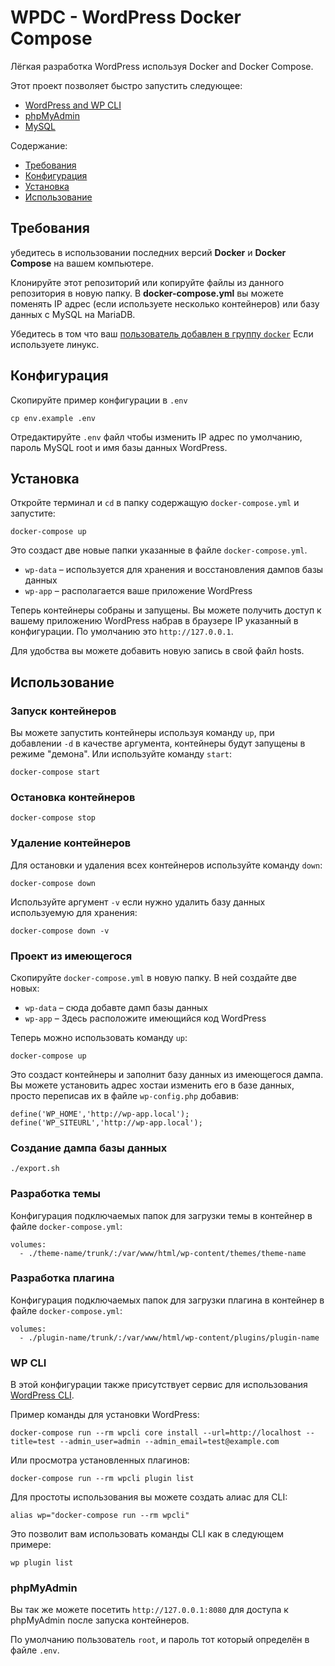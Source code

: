 # WPDC - WordPress Docker Compose

Лёгкая разработка WordPress используя Docker and Docker Compose.

Этот проект позволяет быстро запустить следующее:

- [WordPress and WP CLI](https://hub.docker.com/_/wordpress/)
- [phpMyAdmin](https://hub.docker.com/r/phpmyadmin/phpmyadmin/)
- [MySQL](https://hub.docker.com/_/mysql/)

Содержание:

- [Требования](#требования)
- [Конфигурация](#конфигурация)
- [Установка](#установка)
- [Использование](#использование)

## Требования

убедитесь в использовании последних версий **Docker** и **Docker Compose** на вашем компьютере.

Клонируйте этот репозиторий или копируйте файлы из данного репозитория в новую папку. В **docker-compose.yml** вы можете поменять IP адрес (если используете несколько контейнеров) или базу данных с MySQL на MariaDB.

Убедитесь в том что ваш [пользователь добавлен в группу `docker`](https://docs.docker.com/install/linux/linux-postinstall/#manage-docker-as-a-non-root-user) Если используете линукс.

## Конфигурация

Скопируйте пример конфигурации в `.env`

```
cp env.example .env
```

Отредактируйте `.env` файл чтобы изменить IP адрес по умолчанию, пароль MySQL root и имя базы данных WordPress.

## Установка

Откройте терминал и `cd` в папку содержащую `docker-compose.yml` и запустите:

```
docker-compose up
```

Это создаст две новые папки указанные в файле `docker-compose.yml`.

* `wp-data` – используется для хранения и восстановления дампов базы данных
* `wp-app` – располагается ваше приложение WordPress

Теперь контейнеры собраны и запущены. Вы можете получить доступ к вашему приложению WordPress набрав в браузере IP указанный в конфигурации. По умолчанию это `http://127.0.0.1`.

Для удобства вы можете добавить новую запись в свой файл hosts.

## Использование

### Запуск контейнеров

Вы можете запустить контейнеры используя команду `up`, при добавлении `-d` в качестве аргумента, контейнеры будут запущены в режиме "демона". Или используйте команду `start`:

```
docker-compose start
```

### Остановка контейнеров

```
docker-compose stop
```

### Удаление контейнеров

Для остановки и удаления всех контейнеров используйте команду `down`:

```
docker-compose down
```

Используйте аргумент `-v` если нужно удалить базу данных используемую для хранения:

```
docker-compose down -v
```

### Проект из имеющегося

Скопируйте `docker-compose.yml` в новую папку. В ней создайте две новых:

* `wp-data` – сюда добавте дамп базы данных
* `wp-app` – Здесь расположите имеющийся код WordPress

Теперь можно использовать команду `up`:

```
docker-compose up
```

Это создаст контейнеры и заполнит базу данных из имеющегося дампа. Вы можете установить адрес хостаи изменить его в базе данных, просто переписав их в файле `wp-config.php` добавив:

```
define('WP_HOME','http://wp-app.local');
define('WP_SITEURL','http://wp-app.local');
```

### Создание дампа базы данных

```
./export.sh
```

### Разработка темы

Конфигурация подключаемых папок для загрузки темы в контейнер в файле `docker-compose.yml`:

```
volumes:
  - ./theme-name/trunk/:/var/www/html/wp-content/themes/theme-name
```

### Разработка плагина

Конфигурация подключаемых папок для загрузки плагина в контейнер в файле `docker-compose.yml`:

```
volumes:
  - ./plugin-name/trunk/:/var/www/html/wp-content/plugins/plugin-name
```

### WP CLI

В этой конфигурации также присутствует сервис для использования 
[WordPress CLI](https://developer.wordpress.org/cli/commands/).

Пример команды для установки WordPress:

```
docker-compose run --rm wpcli core install --url=http://localhost --title=test --admin_user=admin --admin_email=test@example.com
```

Или просмотра установленных плагинов:

```
docker-compose run --rm wpcli plugin list
```

Для простоты использования вы можете создать алиас для CLI:

```
alias wp="docker-compose run --rm wpcli"
```

Это позволит вам использовать команды CLI как в следующем примере:

```
wp plugin list
```

### phpMyAdmin

Вы так же можете посетить `http://127.0.0.1:8080` для доступа к phpMyAdmin после запуска контейнеров.

По умолчанию пользователь `root`, и пароль тот который определён в файле `.env`.
